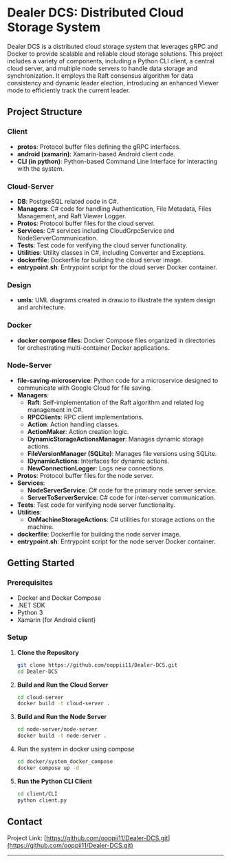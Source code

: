 # Dealer DCS: Distributed Cloud Storage System

Dealer DCS is a distributed cloud storage system that leverages gRPC and Docker to provide scalable and reliable cloud storage solutions. This project includes a variety of components, including a Python CLI client, a central cloud server, and multiple node servers to handle data storage and synchronization. It employs the Raft consensus algorithm for data consistency and dynamic leader election, introducing an enhanced Viewer mode to efficiently track the current leader.

## Project Structure

### Client
- **protos**: Protocol buffer files defining the gRPC interfaces.
- **android (xamarin)**: Xamarin-based Android client code.
- **CLI (in python)**: Python-based Command Line Interface for interacting with the system.

### Cloud-Server
- **DB**: PostgreSQL related code in C#.
- **Managers**: C# code for handling Authentication, File Metadata, Files Management, and Raft Viewer Logger.
- **Protos**: Protocol buffer files for the cloud server.
- **Services**: C# services including CloudGrpcService and NodeServerCommunication.
- **Tests**: Test code for verifying the cloud server functionality.
- **Utilities**: Utility classes in C#, including Converter and Exceptions.
- **dockerfile**: Dockerfile for building the cloud server image.
- **entrypoint.sh**: Entrypoint script for the cloud server Docker container.

### Design
- **umls**: UML diagrams created in draw.io to illustrate the system design and architecture.

### Docker
- **docker compose files**: Docker Compose files organized in directories for orchestrating multi-container Docker applications.

### Node-Server
- **file-saving-microservice**: Python code for a microservice designed to communicate with Google Cloud for file saving.
- **Managers**: 
  - **Raft**: Self-implementation of the Raft algorithm and related log management in C#.
  - **RPCClients**: RPC client implementations.
  - **Action**: Action handling classes.
  - **ActionMaker**: Action creation logic.
  - **DynamicStorageActionsManager**: Manages dynamic storage actions.
  - **FileVersionManager (SQLite)**: Manages file versions using SQLite.
  - **IDynamicActions**: Interfaces for dynamic actions.
  - **NewConnectionLogger**: Logs new connections.
- **Protos**: Protocol buffer files for the node server.
- **Services**: 
  - **NodeServerService**: C# code for the primary node server service.
  - **ServerToServerService**: C# code for inter-server communication.
- **Tests**: Test code for verifying node server functionality.
- **Utilities**: 
  - **OnMachineStorageActions**: C# utilities for storage actions on the machine.
- **dockerfile**: Dockerfile for building the node server image.
- **entrypoint.sh**: Entrypoint script for the node server Docker container.

## Getting Started

### Prerequisites
- Docker and Docker Compose
- .NET SDK
- Python 3
- Xamarin (for Android client)

### Setup

1. **Clone the Repository**
   ```sh
   git clone https://github.com/ooppii11/Dealer-DCS.git
   cd Dealer-DCS
   ```

2. **Build and Run the Cloud Server**
   ```sh
   cd cloud-server
   docker build -t cloud-server .
   ```

3. **Build and Run the Node Server**
   ```sh
   cd node-server/node-server
   docker build -t node-server .
   ```
4. Run the system in docker using compose
   ```sh
   cd docker/system_docker_compose
   docker compose up -d
   ```
5. **Run the Python CLI Client**
   ```sh
   cd client/CLI
   python client.py
   ```


## Contact

Project Link: [https://github.com/ooppii11/Dealer-DCS.git](https://github.com/ooppii11/Dealer-DCS.git)

---
